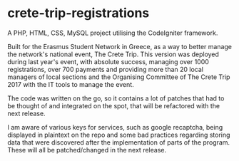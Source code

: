# crete-trip-registrations

A PHP, HTML, CSS, MySQL project utilising the CodeIgniter framework.

Built for the Erasmus Student Network in Greece, as a way to better manage the network's national event, The Crete Trip.
This version was deployed during last year's event, with absolute success, managing over 1000 registrations, over 700 payments and providing more than 20 local managers of local sections and the Organising Committee of The Crete Trip 2017 with the IT tools to manage the event. 


The code was written on the go, so it contains a lot of patches that had to be thought of and integrated on the spot, that will be refactored with the next release.

I am aware of various keys for services, such as google recaptcha, being displayed in plaintext on the repo and some bad practices regarding storing data that were discovered after the implementation of parts of the program. These will all be patched/changed in the next release.
